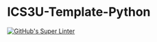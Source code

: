 # ICS3U-Template-Python

[![GitHub's Super Linter](https://github.com/Miguel-Santacruz/ICS3U-Unit6-05-Python/workflows/GitHub's%20Super%20Linter/badge.svg)](https://github.com/Miguel-Santacruz/ICS3U-Unit6-05-Python/actions)
